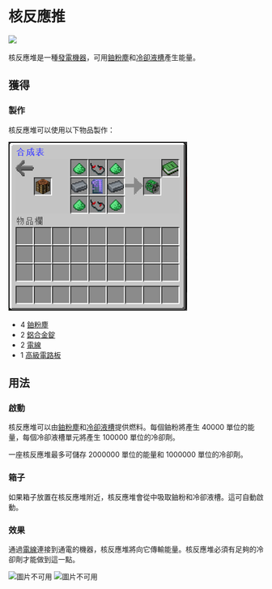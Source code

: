 # 核反應推

![](https://camo.githubusercontent.com/85cba291d0ef1600d56c0628db6beef1a1f02059c390ddd1cddc00e28b7eae18/68747470733a2f2f692e696d6775722e636f6d2f397a6c416d4c792e676966)

核反應堆是一種[發電機器](../space/energy-systems.md)，可用[鈾粉塵](uranium-dust.md)和[冷卻液槽](coolant-cell.md)產生能量。

## 獲得

### 製作

核反應堆可以使用以下物品製作：

![](<../.gitbook/assets/image (27).png>)

* 4 [鈾粉塵](uranium-dust.md)
* 2 [鋁合金錠](aluminium-alloy-ingot.md)
* 2 [電線](wire.md)
* 1 [高級電路板](advanced-circuit-board.md)

## 用法

### 啟動

核反應堆可以由[鈾粉塵](uranium-dust.md)和[冷卻液槽](coolant-cell.md)提供燃料。每個鈾粉將產生 40000 單位的能量，每個冷卻液槽單元將產生 100000 單位的冷卻劑。

一座核反應堆最多可儲存 2000000 單位的能量和 1000000 單位的冷卻劑。

### 箱子

如果箱子放置在核反應堆附近，核反應堆會從中吸取鈾粉和冷卻液槽。這可自動啟動。

### 效果

通過[電線](wire.md)連接到通電的機器，核反應堆將向它傳輸能量。核反應堆必須有足夠的冷卻劑才能做到這一點。

![圖片不可用](https://camo.githubusercontent.com/9780a10172085eb3668bc12380017ec5725cd15b3927f0240494cf2028d5bde1/68747470733a2f2f692e696d6775722e636f6d2f4e5338737a576e2e676966) ![圖片不可用](https://camo.githubusercontent.com/82793f561e500685a3ef2918e7851a34adb7e6ae8d3b3a8b9cde11858e99ffa8/68747470733a2f2f692e696d6775722e636f6d2f505756446a46522e676966)
